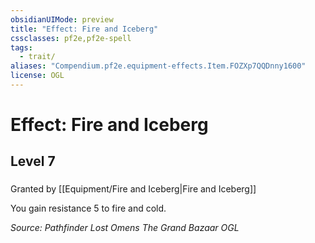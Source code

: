 ```yaml
---
obsidianUIMode: preview
title: "Effect: Fire and Iceberg"
cssclasses: pf2e,pf2e-spell
tags:
  - trait/
aliases: "Compendium.pf2e.equipment-effects.Item.FOZXp7QQDnny1600"
license: OGL
---
```

# Effect: Fire and Iceberg
## Level 7
### 






Granted by [[Equipment/Fire and Iceberg|Fire and Iceberg]]

You gain resistance 5 to fire and cold.

*Source: Pathfinder Lost Omens The Grand Bazaar*
*OGL*